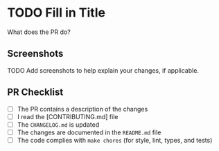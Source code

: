 # TODO Fill in Title

What does the PR do?

## Screenshots

TODO Add screenshots to help explain your changes, if applicable.

## PR Checklist

- [ ] The PR contains a description of the changes
- [ ] I read the [CONTRIBUTING.md] file
- [ ] The `CHANGELOG.md` is updated
- [ ] The changes are documented in the `README.md` file
- [ ] The code complies with `make chores` (for style, lint, types, and tests)
